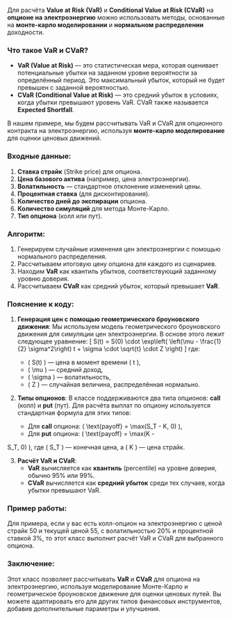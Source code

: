 Для расчёта **Value at Risk (VaR)** и **Conditional Value at Risk (CVaR)** на **опционе на электроэнергию** можно использовать методы, основанные на **монте-карло моделировании** и **нормальном распределении** доходности.

### Что такое VaR и CVaR?

- **VaR (Value at Risk)** — это статистическая мера, которая оценивает потенциальные убытки на заданном уровне вероятности за определённый период. Это максимальный убыток, который не будет превышен с заданной вероятностью.
- **CVaR (Conditional Value at Risk)** — это средний убыток в условиях, когда убытки превышают уровень VaR. CVaR также называется **Expected Shortfall**.

В нашем примере, мы будем рассчитывать VaR и CVaR для опционного контракта на электроэнергию, используя **монте-карло моделирование** для оценки ценовых движений.

### Входные данные:
1. **Ставка страйк** (Strike price) для опциона.
2. **Цена базового актива** (например, цена электроэнергии).
3. **Волатильность** — стандартное отклонение изменений цены.
4. **Процентная ставка** (для дисконтирования).
5. **Количество дней до экспирации** опциона.
6. **Количество симуляций** для метода Монте-Карло.
7. **Тип опциона** (колл или пут).

### Алгоритм:
1. Генерируем случайные изменения цен электроэнергии с помощью нормального распределения.
2. Рассчитываем итоговую цену опциона для каждого из сценариев.
3. Находим **VaR** как квантиль убытков, соответствующий заданному уровню доверия.
4. Рассчитываем **CVaR** как средний убыток, который превышает **VaR**.


### Пояснение к коду:

1. **Генерация цен с помощью геометрического броуновского движения**:
   Мы используем модель геометрического броуновского движения для симуляции цен электроэнергии. В основе этого лежит следующее уравнение:
   \[
   S(t) = S(0) \cdot \exp\left( \left(\mu - \frac{1}{2} \sigma^2\right) t + \sigma \cdot \sqrt{t} \cdot Z \right)
   \]
   где:
   - \( S(t) \) — цена в момент времени \( t \),
   - \( \mu \) — средний доход,
   - \( \sigma \) — волатильность,
   - \( Z \) — случайная величина, распределённая нормально.

2. **Типы опционов**:
   В классе поддерживаются два типа опционов: **call** (колл) и **put** (пут). Для расчёта выплат по опциону используется стандартная формула для этих типов:
   - Для **call** опциона: \( \text{payoff} = \max(S_T - K, 0) \),
   - Для **put** опциона: \( \text{payoff} = \max(K -

 S_T, 0) \),
   где \( S_T \) — конечная цена, а \( K \) — цена страйк.

3. **Расчёт VaR и CVaR**:
   - **VaR** вычисляется как **квантиль** (percentile) на уровне доверия, обычно 95% или 99%.
   - **CVaR** вычисляется как **средний убыток** среди тех случаев, когда убытки превышают VaR.

### Пример работы:

Для примера, если у вас есть колл-опцион на электроэнергию с ценой страйк 50 и текущей ценой 55, с волатильностью 20% и процентной ставкой 3%, то этот класс выполнит расчёт VaR и CVaR для выбранного опциона.

### Заключение:

Этот класс позволяет рассчитывать **VaR** и **CVaR** для опциона на электроэнергию, используя моделирование Монте-Карло и геометрическое броуновское движение для оценки ценовых путей. Вы можете адаптировать его для других типов финансовых инструментов, добавив дополнительные параметры и улучшения.